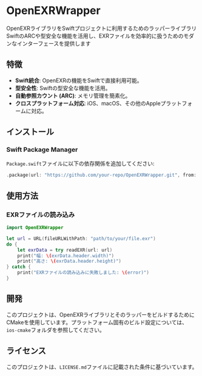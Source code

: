 # OpenEXRWrapper

OpenEXRライブラリをSwiftプロジェクトに利用するためのラッパーライブラリ  
SwiftのARCや型安全な機能を活用し、EXRファイルを効率的に扱うためのモダンなインターフェースを提供します

## 特徴

- **Swift統合**: OpenEXRの機能をSwiftで直接利用可能。
- **型安全性**: Swiftの型安全な機能を活用。
- **自動参照カウント (ARC)**: メモリ管理を簡素化。
- **クロスプラットフォーム対応**: iOS、macOS、その他のAppleプラットフォームに対応。

## インストール

### Swift Package Manager
`Package.swift`ファイルに以下の依存関係を追加してください:

```swift
.package(url: "https://github.com/your-repo/OpenEXRWrapper.git", from: "1.0.0")
```

## 使用方法

### EXRファイルの読み込み

```swift
import OpenEXRWrapper

let url = URL(fileURLWithPath: "path/to/your/file.exr")
do {
    let exrData = try readEXR(url: url)
    print("幅: \(exrData.header.width)")
    print("高さ: \(exrData.header.height)")
} catch {
    print("EXRファイルの読み込みに失敗しました: \(error)")
}
```

## 開発

このプロジェクトは、OpenEXRライブラリとそのラッパーをビルドするためにCMakeを使用しています。プラットフォーム固有のビルド設定については、`ios-cmake`フォルダを参照してください。

## ライセンス

このプロジェクトは、`LICENSE.md`ファイルに記載された条件に基づいています。
